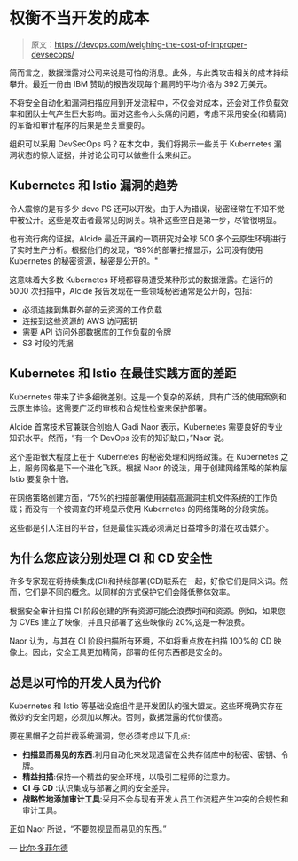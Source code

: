 # 权衡不当开发的成本

> 原文：<https://devops.com/weighing-the-cost-of-improper-devsecops/>

简而言之，数据泄露对公司来说是可怕的消息。此外，与此类攻击相关的成本持续攀升。最近一份由 IBM 赞助的报告发现每个漏洞的平均价格为 392 万美元。

不将安全自动化和漏洞扫描应用到开发流程中，不仅会对成本，还会对工作负载效率和团队士气产生巨大影响。面对这些令人头痛的问题，考虑不采用安全(和精简)的军备和审计程序的后果是至关重要的。

组织可以采用 DevSecOps 吗？在本文中，我们将揭示一些关于 Kubernetes 漏洞状态的惊人证据，并讨论公司可以做些什么来纠正。

## Kubernetes 和 Istio 漏洞的趋势

令人震惊的是有多少 devo PS 还可以开发。由于人为错误，秘密经常在不知不觉中被公开。这些是攻击者最常见的网关。填补这些空白是第一步，尽管很明显。

也有流行病的证据。Alcide 最近开展的一项研究对全球 500 多个云原生环境进行了实时生产分析。根据他们的发现，“89%的部署扫描显示，公司没有使用 Kubernetes 的秘密资源，秘密是公开的。"

这意味着大多数 Kubernetes 环境都容易遭受某种形式的数据泄露。在运行的 5000 次扫描中，Alcide 报告发现在一些领域秘密通常是公开的，包括:

*   必须连接到集群外部的云资源的工作负载
*   连接到这些资源的 AWS 访问密钥
*   需要 API 访问外部数据库的工作负载的令牌
*   S3 时段的凭据

## Kubernetes 和 Istio 在最佳实践方面的差距

Kubernetes 带来了许多细微差别。这是一个复杂的系统，具有广泛的使用案例和云原生体验。这需要广泛的审核和合规性检查来保护部署。

Alcide 首席技术官兼联合创始人 Gadi Naor 表示，Kubernetes 需要良好的专业知识水平。然而，“有一个 DevOps 没有的知识缺口，”Naor 说。

这个差距很大程度上在于 Kubernetes 的秘密处理和网络政策。在 Kubernetes 之上，服务网格是下一个进化飞跃。根据 Naor 的说法，用于创建网络策略的架构层 Istio 要复杂十倍。

在网络策略创建方面，“75%的扫描部署使用装载高漏洞主机文件系统的工作负载；而没有一个被调查的环境显示使用 Kubernetes 的网络策略的分段实施。

这些都是引人注目的平台，但是最佳实践必须满足日益增多的潜在攻击媒介。

## 为什么您应该分别处理 CI 和 CD 安全性

许多专家现在将持续集成(CI)和持续部署(CD)联系在一起，好像它们是同义词。然而，它们是不同的概念。以同样的方式保护它们会降低整体效率。

根据安全审计扫描 CI 阶段创建的所有资源可能会浪费时间和资源。例如，如果您为 CVEs 建立了映像，并且只部署了这些映像的 20%,这是一种浪费。

Naor 认为，与其在 CI 阶段扫描所有环境，不如将重点放在扫描 100%的 CD 映像上。因此，安全工具更加精简，部署的任何东西都是安全的。

## 总是以可怜的开发人员为代价

Kubernetes 和 Istio 等基础设施组件是开发团队的强大盟友。这些环境确实存在微妙的安全问题，必须加以解决。否则，数据泄露的代价很高。

要在黑帽子之前拦截系统漏洞，您必须考虑以下几点:

*   **扫描显而易见的东西**:利用自动化来发现遗留在公共存储库中的秘密、密钥、令牌。
*   **精益扫描**:保持一个精益的安全环境，以吸引工程师的注意力。
*   **CI 与 CD** :认识集成与部署之间的安全差异。
*   **战略性地添加审计工具**:采用不会与现有开发人员工作流程产生冲突的合规性和审计工具。

正如 Naor 所说，“不要忽视显而易见的东西。”

— [比尔·多菲尔德](https://devops.com/author/bill-doerrfeld/)